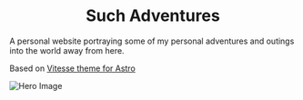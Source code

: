 <div>
<h1 align="center">Such Adventures</h1>
<p>A personal website portraying some of my personal adventures and outings into the world away from here. </p>
  
<p>Based on <a href="https://github.com/kevinwong865/astro-theme-vitesse">Vitesse theme for Astro</a></p>
</div>

![Hero Image](https://github.com/RenatoL/my-adventures-website/blob/main/src/assets/NatureTattoo.png)
